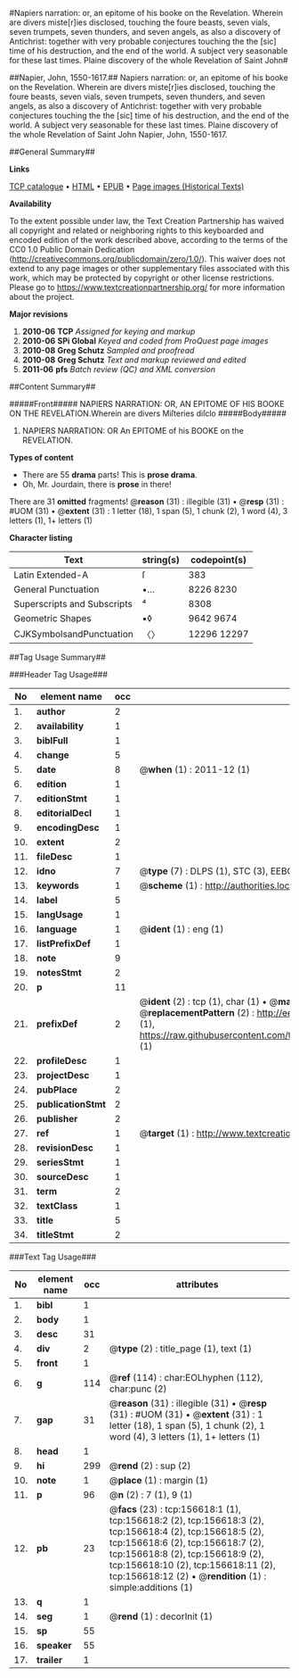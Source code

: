 #Napiers narration: or, an epitome of his booke on the Revelation. Wherein are divers miste[r]ies disclosed, touching the foure beasts, seven vials, seven trumpets, seven thunders, and seven angels, as also a discovery of Antichrist: together with very probable conjectures touching the the [sic] time of his destruction, and the end of the world. A subject very seasonable for these last times. Plaine discovery of the whole Revelation of Saint John#

##Napier, John, 1550-1617.##
Napiers narration: or, an epitome of his booke on the Revelation. Wherein are divers miste[r]ies disclosed, touching the foure beasts, seven vials, seven trumpets, seven thunders, and seven angels, as also a discovery of Antichrist: together with very probable conjectures touching the the [sic] time of his destruction, and the end of the world. A subject very seasonable for these last times.
Plaine discovery of the whole Revelation of Saint John
Napier, John, 1550-1617.

##General Summary##

**Links**

[TCP catalogue](http://www.ota.ox.ac.uk/tcp/)  • 
[HTML](http://tei.it.ox.ac.uk/tcp/Texts-HTML/free/A89/A89794.html)  • 
[EPUB](http://tei.it.ox.ac.uk/tcp/Texts-EPUB/free/A89/A89794.epub) • 
[Page images (Historical Texts)](https://historicaltexts.jisc.ac.uk/eebo-99871308e)

**Availability**

To the extent possible under law, the Text Creation Partnership has waived all copyright and related or neighboring rights to this keyboarded and encoded edition of the work described above, according to the terms of the CC0 1.0 Public Domain Dedication (http://creativecommons.org/publicdomain/zero/1.0/). This waiver does not extend to any page images or other supplementary files associated with this work, which may be protected by copyright or other license restrictions. Please go to https://www.textcreationpartnership.org/ for more information about the project.

**Major revisions**

1. __2010-06__ __TCP__ *Assigned for keying and markup*
1. __2010-06__ __SPi Global__ *Keyed and coded from ProQuest page images*
1. __2010-08__ __Greg Schutz__ *Sampled and proofread*
1. __2010-08__ __Greg Schutz__ *Text and markup reviewed and edited*
1. __2011-06__ __pfs__ *Batch review (QC) and XML conversion*

##Content Summary##

#####Front#####
NAPIERS NARRATION: OR, AN EPITOME OF HIS BOOKE ON THE REVELATION.Wherein are divers Miſteries diſclo
#####Body#####

1. NAPIERS NARRATION: OR An EPITOME of his BOOKE on the REVELATION.

**Types of content**

  * There are 55 **drama** parts! This is **prose drama**.
  * Oh, Mr. Jourdain, there is **prose** in there!

There are 31 **omitted** fragments! 
 @__reason__ (31) : illegible (31)  •  @__resp__ (31) : #UOM (31)  •  @__extent__ (31) : 1 letter (18), 1 span (5), 1 chunk (2), 1 word (4), 3 letters (1), 1+ letters (1)

**Character listing**


|Text|string(s)|codepoint(s)|
|---|---|---|
|Latin Extended-A|ſ|383|
|General Punctuation|•…|8226 8230|
|Superscripts             and Subscripts|⁴|8308|
|Geometric Shapes|▪◊|9642 9674|
|CJKSymbolsandPunctuation|〈〉|12296 12297|

##Tag Usage Summary##

###Header Tag Usage###

|No|element name|occ|attributes|
|---|---|---|---|
|1.|__author__|2||
|2.|__availability__|1||
|3.|__biblFull__|1||
|4.|__change__|5||
|5.|__date__|8| @__when__ (1) : 2011-12 (1)|
|6.|__edition__|1||
|7.|__editionStmt__|1||
|8.|__editorialDecl__|1||
|9.|__encodingDesc__|1||
|10.|__extent__|2||
|11.|__fileDesc__|1||
|12.|__idno__|7| @__type__ (7) : DLPS (1), STC (3), EEBO-CITATION (1), PROQUEST (1), VID (1)|
|13.|__keywords__|1| @__scheme__ (1) : http://authorities.loc.gov/ (1)|
|14.|__label__|5||
|15.|__langUsage__|1||
|16.|__language__|1| @__ident__ (1) : eng (1)|
|17.|__listPrefixDef__|1||
|18.|__note__|9||
|19.|__notesStmt__|2||
|20.|__p__|11||
|21.|__prefixDef__|2| @__ident__ (2) : tcp (1), char (1)  •  @__matchPattern__ (2) : ([0-9\-]+):([0-9IVX]+) (1), (.+) (1)  •  @__replacementPattern__ (2) : http://eebo.chadwyck.com/downloadtiff?vid=$1&page=$2 (1), https://raw.githubusercontent.com/textcreationpartnership/Texts/master/tcpchars.xml#$1 (1)|
|22.|__profileDesc__|1||
|23.|__projectDesc__|1||
|24.|__pubPlace__|2||
|25.|__publicationStmt__|2||
|26.|__publisher__|2||
|27.|__ref__|1| @__target__ (1) : http://www.textcreationpartnership.org/docs/. (1)|
|28.|__revisionDesc__|1||
|29.|__seriesStmt__|1||
|30.|__sourceDesc__|1||
|31.|__term__|2||
|32.|__textClass__|1||
|33.|__title__|5||
|34.|__titleStmt__|2||


###Text Tag Usage###

|No|element name|occ|attributes|
|---|---|---|---|
|1.|__bibl__|1||
|2.|__body__|1||
|3.|__desc__|31||
|4.|__div__|2| @__type__ (2) : title_page (1), text (1)|
|5.|__front__|1||
|6.|__g__|114| @__ref__ (114) : char:EOLhyphen (112), char:punc (2)|
|7.|__gap__|31| @__reason__ (31) : illegible (31)  •  @__resp__ (31) : #UOM (31)  •  @__extent__ (31) : 1 letter (18), 1 span (5), 1 chunk (2), 1 word (4), 3 letters (1), 1+ letters (1)|
|8.|__head__|1||
|9.|__hi__|299| @__rend__ (2) : sup (2)|
|10.|__note__|1| @__place__ (1) : margin (1)|
|11.|__p__|96| @__n__ (2) : 7 (1), 9 (1)|
|12.|__pb__|23| @__facs__ (23) : tcp:156618:1 (1), tcp:156618:2 (2), tcp:156618:3 (2), tcp:156618:4 (2), tcp:156618:5 (2), tcp:156618:6 (2), tcp:156618:7 (2), tcp:156618:8 (2), tcp:156618:9 (2), tcp:156618:10 (2), tcp:156618:11 (2), tcp:156618:12 (2)  •  @__rendition__ (1) : simple:additions (1)|
|13.|__q__|1||
|14.|__seg__|1| @__rend__ (1) : decorInit (1)|
|15.|__sp__|55||
|16.|__speaker__|55||
|17.|__trailer__|1||
